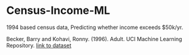 # Census-Income-ML

1994 based census data, Predicting whether income exceeds $50k/yr.

Becker, Barry and Kohavi, Ronny. (1996). Adult. UCI Machine Learning Repository. <a href="https://doi.org/10.24432/C5XW20"> link to dataset </a>
